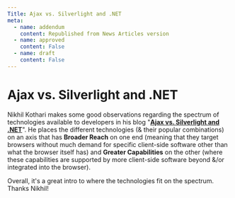 ```yaml
---
Title: Ajax vs. Silverlight and .NET
meta:
  - name: addendum
    content: Republished from News Articles version
  - name: approved
    content: False
  - name: draft
    content: False
---
```

# Ajax vs. Silverlight and .NET

Nikhil Kothari makes some good observations regarding the spectrum of technologies available to developers in his blog "[**Ajax vs. Silverlight and .NET**](http://www.nikhilk.net/Entry.aspx?id=190)". He places the different technologies (& their popular combinations) on an axis that has **Broader Reach** on one end (meaning that they target browsers without much demand for specific client-side software other than what the browser itself has) and **Greater Capabilities** on the other (where these capabilities are supported by more client-side software beyond &/or integrated into the browser).

Overall, it's a great intro to where the technologies fit on the spectrum. Thanks Nikhil!
